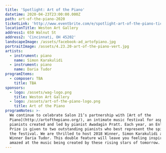 ```yaml
---
title: 'Spotlight: Art of the Piano'
datetime: 2020-04-23T23:00:00.000Z
path: art-of-the-piano-2020
ticketLink: 'http://www.eventbrite.com/e/spotlight-art-of-the-piano-tickets-70347724939'
locationTitle: Weston Art Gallery
address1: 650 Walnut St
address2: 'Cincinnati, OH 45202'
landscapeImage: /assets/facebook-ad_artofpiano.jpg
portraitImage: /assets/4.23.20-art-of-the-piano-vert.jpg
artists:
  - instrument: piano
    name: Simon Karakulidi
  - instrument: piano
    name: Daria Tudor
programItems:
  - composer: TBA
    title: TBA
sponsors:
  - logo: /assets/wag-logo.png
    title: Weston Art Gallery
  - logo: /assets/art-of-the-piano-logo.png
    title: Art of the Piano
programNotes: >-
  We continue to celebrate Salon 21’s partnership with [Art of the
  Piano](http://artofthepiano.org/), an intimate music festival for aspiring
  pianists created and led by pianist Awadagin Pratt. Each year, an Enlight
  Prize is given to two outstanding pianists who best represent the spirit of
  the festival. We are thrilled to host 2018 Winner, Simon Karakulidi and 2019
  Winner Daria Tudor. This double feature will leave you feeling inspired and
  amazed at the music being created by these rising stars of tomorrow.
---
```

